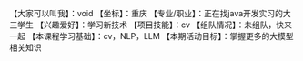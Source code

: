 【大家可以叫我】：void
【坐标】：重庆
【专业/职业】：正在找java开发实习的大三学生
【兴趣爱好】：学习新技术
【项目技能】：cv
【组队情况】：未组队，快来一起
【本课程学习基础】：cv，NLP，LLM
【本期活动目标】：掌握更多的大模型相关知识
